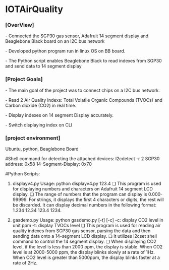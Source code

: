 # IOTAirQuality
<h3>[OverView]</h3>
                        <p>- Connected the SGP30 gas sensor, Adafruit 14 segment display and Beaglebone Black board on an I2C bus network </p>
                        <p>- Developed python program run in linux OS on BB board.</p>
                        <p>- The Python script enables Beaglebone Black  to read indexes from SGP30 and send data to 14 segment display </p>
                        <h3>[Project Goals]</h3>
                        <p>- The main goal of the project was to connect chips on a I2C bus network. </p>
                        <p>- Read 2 Air Quality Indexs: Total Volatile Organic Compounds (TVOCs) and Carbon dioxide (CO2) in real time.</p>
                        <p>- Display indexes on 14 segment Display accurately.</p>
                        <p>- Switch displaying index on CLI</p>
                        <h3>[project environment]</h3>
                        Ubuntu, python, Beaglebone Board
                        
#Shell command for detecting the attached devices:
I2cdetect -r 2
SGP30 address: 0x58
14-Segment-Display: 0x70

#Python Scripts:
1) displayv4.py 
Usage: python displayv4.py 123.4
❏	This program is used for displaying numbers and characters on Adafruit 14 segment LCD display. 
❏	The range of numbers that the program can display is 0.000-99999. For strings, it displays the first 4 characters or digits, the rest will be discarded. It can display decimal numbers in the following format: 1.234 12.34 123.4 1234.

2) gasdemo.py
Usage: python gasdemo.py [-t] [-c]
-c: display CO2 level in unit ppm 
-t: display TVOCs level 
❏	This program is used for reading air quality indexes from SGP30 gas sensor, parsing the data and then sending data onto a 14-segment LCD display. 
❏	It utilizes i2cset shell command to control the 14 segment display. 
❏	When displaying CO2 level, if the level is less than 2000 ppm, the display is stable.  When CO2 level is at 2000-5000 ppm, the display blinks slowly at a rate of 1Hz. When CO2 level is greater than 5000ppm, the display blinks faster at a rate of 2Hz. 

